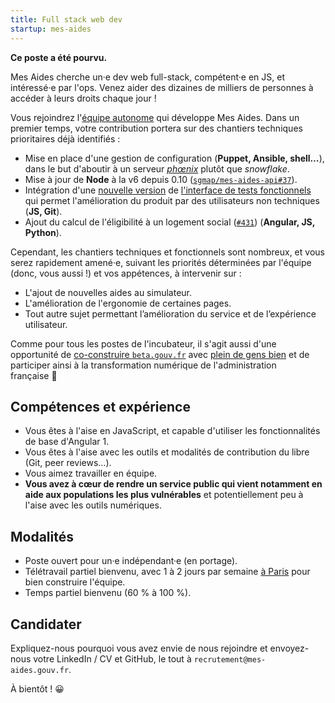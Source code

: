 ```yaml
---
title: Full stack web dev
startup: mes-aides
---
```


**Ce poste a été pourvu.**

<!--more-->

Mes Aides cherche un·e dev web full-stack, compétent·e en JS, et intéressé·e par l'ops. Venez aider des dizaines de milliers de personnes à accéder à leurs droits chaque jour !

Vous rejoindrez l'[équipe autonome](https://beta.gouv.fr/2016/11/28/equipes-autonomes) qui développe Mes Aides. Dans un premier temps, votre contribution portera sur des chantiers techniques prioritaires déjà identifiés :

- Mise en place d'une gestion de configuration (**Puppet, Ansible, shell…**), dans le but d'aboutir à un serveur [_phœnix_](https://martinfowler.com/bliki/PhoenixServer.html) plutôt que _snowflake_.
- Mise à jour de **Node** à la v6 depuis 0.10 ([`sgmap/mes-aides-api#37`](https://github.com/sgmap/mes-aides-api/issues/37)).
- Intégration d'une [nouvelle version](https://github.com/sgmap/ludwig/) de [l'interface de tests fonctionnels](https://mes-aides.gouv.fr/tests/) qui permet l'amélioration du produit par des utilisateurs non techniques (**JS, Git**).
- Ajout du calcul de l'éligibilité à un logement social ([`#431`](https://github.com/sgmap/mes-aides-ui/issues/431)) (**Angular, JS, Python**).

Cependant, les chantiers techniques et fonctionnels sont nombreux, et vous serez rapidement amené·e, suivant les priorités déterminées par l'équipe (donc, vous aussi !) et vos appétences, à intervenir sur :

- L'ajout de nouvelles aides au simulateur.
- L'amélioration de l'ergonomie de certaines pages.
- Tout autre sujet permettant l’amélioration du service et de l’expérience utilisateur.

Comme pour tous les postes de l'incubateur, il s'agit aussi d'une opportunité de [co-construire `beta.gouv.fr`](https://github.com/sgmap/beta.gouv.fr/wiki) avec [plein de gens bien](https://beta.gouv.fr/communaute) et de participer ainsi à la transformation numérique de l'administration française 🤘

## Compétences et expérience

- Vous êtes à l'aise en JavaScript, et capable d'utiliser les fonctionnalités de base d'Angular 1.
- Vous êtes à l'aise avec les outils et modalités de contribution du libre (Git, peer reviews…).
- Vous aimez travailler en équipe.
- **Vous avez à cœur de rendre un service public qui vient notamment en aide aux populations les plus vulnérables** et potentiellement peu à l'aise avec les outils numériques.


## Modalités

- Poste ouvert pour un·e indépendant·e (en portage).
- Télétravail partiel bienvenu, avec 1 à 2 jours par semaine [à Paris](https://github.com/sgmap/beta.gouv.fr/wiki/Locaux) pour bien construire l'équipe.
- Temps partiel bienvenu (60 % à 100 %).

## Candidater

Expliquez-nous pourquoi vous avez envie de nous rejoindre et envoyez-nous votre LinkedIn / CV et GitHub, le tout à `recrutement@mes-aides.gouv.fr`.

À bientôt ! 😀
